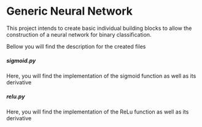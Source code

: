 # Generic Neural Network

This project intends to create basic individual building blocks to allow the construction of a neural network for binary classification.

Bellow you will find the description for the created files

##### sigmoid.py
Here, you will find the implementation of the sigmoid function as well as its derivative

##### relu.py
Here, you will find the implementation of the ReLu function as well as its derivative
